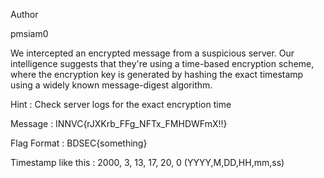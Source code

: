 Author

pmsiam0

We intercepted an encrypted message from a suspicious server. Our intelligence suggests that they're using a time-based encryption scheme, where the encryption key is generated by hashing the exact timestamp using a widely known message-digest algorithm.

Hint : Check server logs for the exact encryption time

Message : INNVC{rJXKrb_FFg_NFTx_FMHDWFmX!!}

Flag Format : BDSEC{something}

Timestamp like this : 2000, 3, 13, 17, 20, 0 (YYYY,M,DD,HH,mm,ss)
